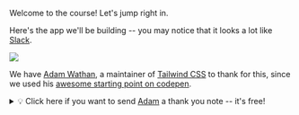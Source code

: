 Welcome to the course! Let's jump right in.

Here's the app we'll be building -- you may notice that it looks a lot like [Slack](https://slack.com/).

![](https://github.com/mike-north/ember-octane-course-data/raw/master/assets/img/app.png)

We have [Adam Wathan](https://github.com/adamwathan), a maintainer of [Tailwind CSS](https://tailwindcss.com) to thank for this, since we used his [awesome starting point on codepen](https://twitter.com/adamwathan/status/938867360483631105?lang=en).

<details>
  <summary> 💡 Click here if you want to send <a href="https://github.com/adamwathan" target="_blank">Adam</a> a thank you note -- it's free!</summary>

To thank [Adam](https://github.com/adamwathan), Copy/paste this to make a comment right in this thread

```md
Thanks @adamwathan for your awesome Tailwind Slack Clone. I'm using it to learn Ember Octane today!
```

</details>
